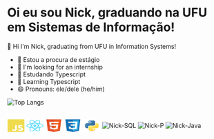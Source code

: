 # Oi eu sou Nick, graduando na UFU em Sistemas de Informação!
🌟 Hi I'm Nick, graduating from UFU in Information Systems!

- 🔭 Estou a procura de estágio
- 🔭 I'm looking for an internship
- 🌱 Estudando Typescript
- 🌱 Learning Typescript
- 😄 Pronouns: ele/dele (he/him)

![Top Langs](https://github-readme-stats.vercel.app/api/top-langs/?username=Niq-K&theme=dark&layout=compact)

<div style="display: inline_block"><br>
  <img align="center" alt="Nick-Js" height="30" width="40" src="https://raw.githubusercontent.com/devicons/devicon/master/icons/javascript/javascript-plain.svg">
  <img align="center" alt="Nick-React" height="30" width="40" src="https://raw.githubusercontent.com/devicons/devicon/master/icons/react/react-original.svg">
  <img align="center" alt="Nick-HTML" height="30" width="40" src="https://raw.githubusercontent.com/devicons/devicon/master/icons/html5/html5-original.svg">
  <img align="center" alt="Nick-CSS" height="30" width="40" src="https://raw.githubusercontent.com/devicons/devicon/master/icons/css3/css3-original.svg">
  <img align="center" alt="Nick-Python" height="30" width="40" src="https://raw.githubusercontent.com/devicons/devicon/master/icons/python/python-original.svg">
  <img align="center" alt="Nick-SQL" height="30" width="40" src="https://cdn.jsdelivr.net/gh/devicons/devicon/icons/mysql/mysql-original.svg"/>
  <img align="center" alt="Nick-P" height="30" width="40" src="https://cdn.jsdelivr.net/gh/devicons/devicon/icons/postgresql/postgresql-plain-wordmark.svg"/>
  <img align="center" alt="Nick-Java" height="30" width="40" src="https://cdn.jsdelivr.net/gh/devicons/devicon/icons/java/java-original-wordmark.svg"/>
</div>
